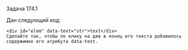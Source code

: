 Задача 174.1

Дан следующий код:
```
<div id="elem" data-text="str">text</div>
Сделайте так, чтобы по клику на див в конец его текста добавилось содержимое его атрибута data-text.